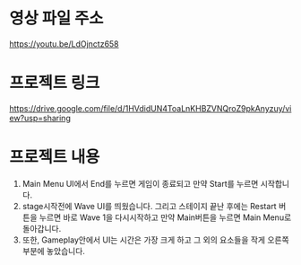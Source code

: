 # 영상 파일 주소
  https://youtu.be/LdOjnctz658
# 프로젝트 링크
  https://drive.google.com/file/d/1HVdidUN4ToaLnKHBZVNQroZ9pkAnyzuy/view?usp=sharing
# 프로젝트 내용
 1. Main Menu UI에서 End를 누르면 게임이 종료되고 만약 Start를 누르면 시작합니다.
 2. stage시작전에 Wave UI를 띄웠습니다. 그리고 스테이지 끝난 후에는 Restart 버튼을 누르면 바로 Wave 1을 다시시작하고 만약 Main버튼을 누르면 Main Menu로 돌아갑니다.
 3. 또한, Gameplay안에서 UI는 시간은 가장 크게 하고 그 외의 요소들을 작게 오른쪽 부분에 놓았습니다.
  
